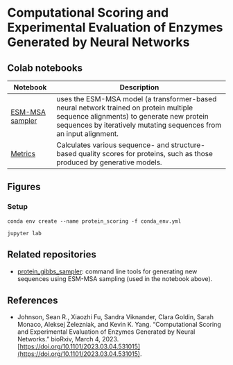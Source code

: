# Computational Scoring and Experimental Evaluation of Enzymes Generated by Neural Networks



## Colab notebooks

| Notebook | Description |
| -------- | ----------- |
| [ESM-MSA sampler](https://colab.research.google.com/github/seanrjohnson/protein_scoring/blob/main/colab_notebooks/ESM_MSA_sequence_generation.ipynb) | uses the ESM-MSA model (a transformer-based neural network trained on protein multiple sequence alignments) to generate new protein sequences by iteratively mutating sequences from an input alignment. |
| [Metrics](https://github.com/seanrjohnson/protein_scoring/blob/main/colab_notebooks/Protein_Metrics.ipynb) | Calculates various sequence- and structure-based quality scores for proteins, such as those produced by generative models. | 


## Figures

### Setup

```shell
conda env create --name protein_scoring -f conda_env.yml

jupyter lab
```

## Related repositories

- [protein_gibbs_sampler](https://github.com/seanrjohnson/protein_gibbs_sampler): command line tools for generating new sequences using ESM-MSA sampling (used in the notebook above). 

## References

- Johnson, Sean R., Xiaozhi Fu, Sandra Viknander, Clara Goldin, Sarah Monaco, Aleksej Zelezniak, and Kevin K. Yang. “Computational Scoring and Experimental Evaluation of Enzymes Generated by Neural Networks.” bioRxiv, March 4, 2023. [https://doi.org/10.1101/2023.03.04.531015](https://doi.org/10.1101/2023.03.04.531015).


